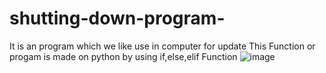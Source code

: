 # shutting-down-program-
It is an program which we like use in computer for update
This Function or progam is made on python by using if,else,elif Function
![image](https://user-images.githubusercontent.com/111503408/185408501-402ac33b-1f7c-45b4-8514-fc11172590a8.png)
